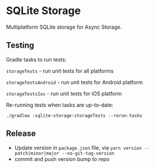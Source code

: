 # SQLite Storage

Multiplatform SQLite storage for Async Storage.

## Testing

Gradle tasks to run tests:

`storageTests` - run unit tests for all platforms

`storageTestsAndroid` - run unit tests for Android platform

`storageTestsIos` - run unit tests for iOS platform


Re-running tests when tasks are up-to-date:

`./gradlew :sqlite-storage:storageTests --rerun-tasks`

## Release

- Update version in `package.json` file, via `yarn version --patch|minor|major --no-git-tag-version`
- commit and push version bump to repo

